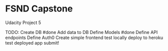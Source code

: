 # FSND Capstone
 Udacity Project 5

TODO:
Create DB #done
    Add data to DB
Define Models #done
Define API endpoints
Define Auth0
Create simple frontend
test locally
deploy to heroku
test deployed app
submit!